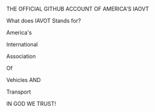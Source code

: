 THE OFFICIAL GITHUB ACCOUNT OF AMERICA'S IAOVT

What does IAVOT Stands for?

America's

International

Association

Of

Vehicles AND

Transport





IN GOD WE TRUST!
